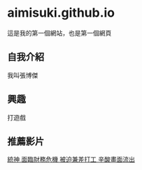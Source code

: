 # aimisuki.github.io

這是我的第一個網站，也是第一個網頁

## 自我介紹
我叫張博傑

## 興趣
打遊戲

## 推薦影片
[統神 面臨財務危機 被迫兼差打工 辛酸畫面流出](https://www.youtube.com/watch?v=rddmVGgem2Q&list=PLUp1t9SPBl6qzubYABussMGyfmI3bIg4V)
